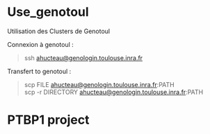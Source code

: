 # Use_genotoul
Utilisation des Clusters de Genotoul

Connexion à genotoul :

> ssh ahucteau@genologin.toulouse.inra.fr

Transfert to genotoul :

> scp FILE ahucteau@genologin.toulouse.inra.fr:PATH  
scp -r DIRECTORY ahucteau@genologin.toulouse.inra.fr:PATH

# PTBP1 project
